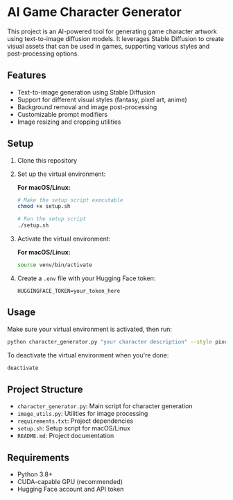 # AI Game Character Generator

This project is an AI-powered tool for generating game character artwork using text-to-image diffusion models. It leverages Stable Diffusion to create visual assets that can be used in games, supporting various styles and post-processing options.

## Features

- Text-to-image generation using Stable Diffusion
- Support for different visual styles (fantasy, pixel art, anime)
- Background removal and image post-processing
- Customizable prompt modifiers
- Image resizing and cropping utilities

## Setup

1. Clone this repository

2. Set up the virtual environment:

   **For macOS/Linux:**
   ```bash
   # Make the setup script executable
   chmod +x setup.sh
   
   # Run the setup script
   ./setup.sh
   ```

3. Activate the virtual environment:
   
   **For macOS/Linux:**
   ```bash
   source venv/bin/activate
   ```

4. Create a `.env` file with your Hugging Face token:
   ```
   HUGGINGFACE_TOKEN=your_token_here
   ```

## Usage

Make sure your virtual environment is activated, then run:
```bash
python character_generator.py "your character description" --style pixel_art
```

To deactivate the virtual environment when you're done:
```bash
deactivate
```

## Project Structure

- `character_generator.py`: Main script for character generation
- `image_utils.py`: Utilities for image processing
- `requirements.txt`: Project dependencies
- `setup.sh`: Setup script for macOS/Linux
- `README.md`: Project documentation

## Requirements

- Python 3.8+
- CUDA-capable GPU (recommended)
- Hugging Face account and API token
